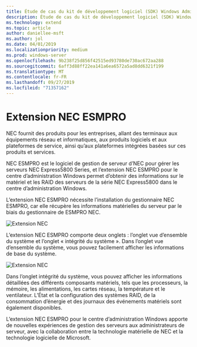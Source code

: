 ```yaml
---
title: Étude de cas du kit de développement logiciel (SDK) Windows Admin Center-NEC
description: Étude de cas du kit de développement logiciel (SDK) Windows Admin Center-NEC
ms.technology: extend
ms.topic: article
author: daniellee-msft
ms.author: jol
ms.date: 04/01/2019
ms.localizationpriority: medium
ms.prod: windows-server
ms.openlocfilehash: 9b238f25d856f42515ed93780de730ac672aa288
ms.sourcegitcommit: 6aff3d88ff22ea141a6ea6572a5ad8dd6321f199
ms.translationtype: MT
ms.contentlocale: fr-FR
ms.lasthandoff: 09/27/2019
ms.locfileid: "71357162"
---
```

# <a name="nec-esmpro-extension"></a>Extension NEC ESMPRO

NEC fournit des produits pour les entreprises, allant des terminaux aux équipements réseau et informatiques, aux produits logiciels et aux plateformes de service, ainsi qu’aux plateformes intégrées basées sur ces produits et services.

NEC ESMPRO est le logiciel de gestion de serveur d’NEC pour gérer les serveurs NEC Express5800 Series, et l’extension NEC ESMPRO pour le centre d’administration Windows permet d’obtenir des informations sur le matériel et les RAID des serveurs de la série NEC Express5800 dans le centre d’administration Windows.

L’extension NEC ESMPRO nécessite l’installation du gestionnaire NEC ESMPRO, car elle récupère les informations matérielles du serveur par le biais du gestionnaire de ESMPRO NEC.

![Extension NEC](../../media/extend-case-study-nec/nec-1.png)

L’extension NEC ESMPRO comporte deux onglets : l’onglet vue d’ensemble du système et l’onglet « intégrité du système ». Dans l’onglet vue d’ensemble du système, vous pouvez facilement afficher les informations de base du système.

![Extension NEC](../../media/extend-case-study-nec/nec-2.png)

Dans l’onglet intégrité du système, vous pouvez afficher les informations détaillées des différents composants matériels, tels que les processeurs, la mémoire, les alimentations, les cartes réseau, la température et le ventilateur. L’État et la configuration des systèmes RAID, de la consommation d’énergie et des journaux des événements matériels sont également disponibles.

L’extension NEC ESMPRO pour le centre d’administration Windows apporte de nouvelles expériences de gestion des serveurs aux administrateurs de serveur, avec la collaboration entre la technologie matérielle de NEC et la technologie logicielle de Microsoft.